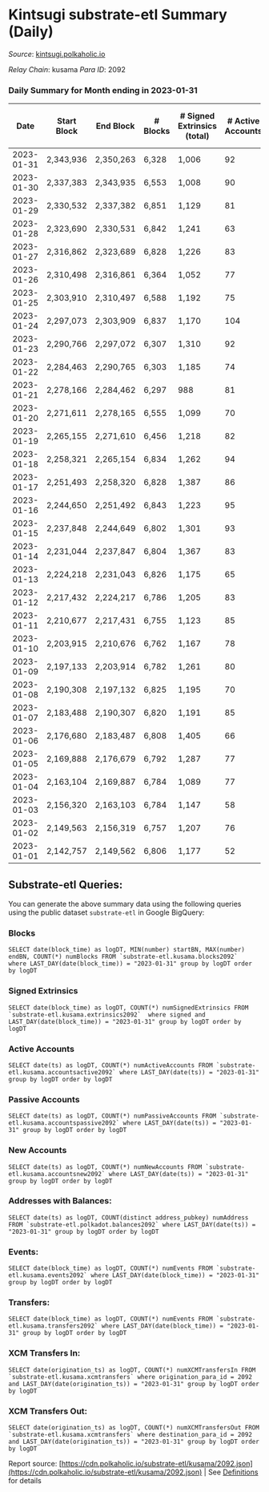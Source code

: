 # Kintsugi substrate-etl Summary (Daily)

_Source_: [kintsugi.polkaholic.io](https://kintsugi.polkaholic.io)

*Relay Chain*: kusama
*Para ID*: 2092



### Daily Summary for Month ending in 2023-01-31


| Date | Start Block | End Block | # Blocks | # Signed Extrinsics (total) | # Active Accounts | # Passive | # New | # Addresses with Balances | # Events | # Transfers | # XCM Transfers In | # XCM Transfers Out | Issues | 
| ---- | ----------- | --------- | -------- | --------------------------- | ----------------- | --------- | ----- | ------------------------- | -------- | ----------- | ------------------ | ------------------- | ------ |
| 2023-01-31 | 2,343,936 | 2,350,263 | 6,328 | 1,006 | 92 | 8 |  | 16,042 | 55,620 | 6,419 ($17,242.33) | 18 ($855.45) | 7 ($274.41) |  |
| 2023-01-30 | 2,337,383 | 2,343,935 | 6,553 | 1,008 | 90 | 14 |  | 16,039 | 57,429 | 6,635 ($42,065.85) | 15 ($1,587.00) | 18 ($30,028.95) |  |
| 2023-01-29 | 2,330,532 | 2,337,382 | 6,851 | 1,129 | 81 | 16 |  | 16,037 | 60,346 | 6,923 ($23,267.22) | 22 ($5,633.11) | 19 ($13,752.40) |  |
| 2023-01-28 | 2,323,690 | 2,330,531 | 6,842 | 1,241 | 63 | 10 |  | 16,033 | 60,579 | 6,899 ($5,113.63) | 13 ($334.94) | 5 ($98.83) |  |
| 2023-01-27 | 2,316,862 | 2,323,689 | 6,828 | 1,226 | 83 | 11 |  | 16,030 | 60,544 | 6,913 ($12,651.90) | 18 ($617.45) | 17 ($3,599.88) |  |
| 2023-01-26 | 2,310,498 | 2,316,861 | 6,364 | 1,052 | 77 | 15 |  | 16,026 | 55,994 | 6,424 ($10,634.80) | 10 ($133.09) | 6 ($228.38) |  |
| 2023-01-25 | 2,303,910 | 2,310,497 | 6,588 | 1,192 | 75 | 12 |  | 16,023 | 58,381 | 6,647 ($9,585.40) | 19 ($1,120.02) | 14 ($547.53) |  |
| 2023-01-24 | 2,297,073 | 2,303,909 | 6,837 | 1,170 | 104 | 24 |  | 16,023 | 60,773 | 7,034 ($62,745.24) | 49 ($3,809.06) | 38 ($3,084.06) |  |
| 2023-01-23 | 2,290,766 | 2,297,072 | 6,307 | 1,310 | 92 | 12 |  | 16,016 | 56,988 | 6,446 ($22,246.77) | 35 ($4,370.35) | 20 ($3,545.32) |  |
| 2023-01-22 | 2,284,463 | 2,290,765 | 6,303 | 1,185 | 74 | 8 |  | 16,011 | 56,204 | 6,372 ($9,320.97) | 9 ($226.04) | 5 ($10,683.08) |  |
| 2023-01-21 | 2,278,166 | 2,284,462 | 6,297 | 988 | 81 | 12 |  | 16,009 | 55,326 | 6,381 ($9,904.08) | 19 ($2,976.21) | 14 ($2,813.66) |  |
| 2023-01-20 | 2,271,611 | 2,278,165 | 6,555 | 1,099 | 70 | 10 |  | 16,004 | 57,797 | 6,620 ($8,401.22) | 21 ($4,943.31) | 20 ($2,148.79) |  |
| 2023-01-19 | 2,265,155 | 2,271,610 | 6,456 | 1,218 | 82 | 9 |  | 16,002 | 57,801 | 6,548 ($9,489.78) | 30 ($3,263.36) | 26 ($3,730.25) |  |
| 2023-01-18 | 2,258,321 | 2,265,154 | 6,834 | 1,262 | 94 | 17 |  | 16,000 | 61,109 | 6,960 ($19,268.87) | 63 ($5,121.31) | 62 ($15,283.96) |  |
| 2023-01-17 | 2,251,493 | 2,258,320 | 6,828 | 1,387 | 86 | 14 |  | 15,991 | 61,807 | 6,968 ($19,243.36) | 57 ($17,110.98) | 56 ($13,273.83) |  |
| 2023-01-16 | 2,244,650 | 2,251,492 | 6,843 | 1,223 | 95 | 8 |  | 15,986 | 60,667 | 6,959 ($29,467.28) | 24 ($20,526.25) | 32 ($8,692.76) |  |
| 2023-01-15 | 2,237,848 | 2,244,649 | 6,802 | 1,301 | 93 | 12 |  | 15,979 | 60,792 | 6,929 ($14,527.93) | 30 ($2,693.12) | 52 ($10,321.54) |  |
| 2023-01-14 | 2,231,044 | 2,237,847 | 6,804 | 1,367 | 83 | 15 |  | 15,977 | 61,007 | 6,925 ($15,125.47) | 15 ($1,040.78) | 30 ($936.09) |  |
| 2023-01-13 | 2,224,218 | 2,231,043 | 6,826 | 1,175 | 65 | 11 |  | 15,969 | 60,410 | 6,920 ($6,266.40) | 34 ($19,849.11) | 51 ($36,061.35) |  |
| 2023-01-12 | 2,217,432 | 2,224,217 | 6,786 | 1,205 | 83 | 12 |  | 15,966 | 60,086 | 6,874 ($43,124.05) | 25 ($1,120.47) | 19 ($5,407.65) |  |
| 2023-01-11 | 2,210,677 | 2,217,431 | 6,755 | 1,123 | 85 | 11 |  | 15,960 | 59,506 | 6,848 ($17,162.96) | 22 ($2,216.28) | 25 ($2,193.22) |  |
| 2023-01-10 | 2,203,915 | 2,210,676 | 6,762 | 1,167 | 78 | 15 |  | 15,953 | 59,720 | 6,833 ($17,093.19) | 24 ($1,195.71) | 27 ($3,925.53) |  |
| 2023-01-09 | 2,197,133 | 2,203,914 | 6,782 | 1,261 | 80 | 13 |  | 15,950 | 60,211 | 6,869 ($224,657.58) | 22 ($1,096.95) | 28 ($1,035.72) |  |
| 2023-01-08 | 2,190,308 | 2,197,132 | 6,825 | 1,195 | 70 | 12 |  | 15,949 | 60,253 | 6,885 ($2,921.29) | 15 ($402.93) | 11 ($295.20) |  |
| 2023-01-07 | 2,183,488 | 2,190,307 | 6,820 | 1,191 | 85 | 9 |  | 15,944 | 60,186 | 6,886 ($6,454.20) | 7 ($357.57) | 9 ($547.35) |  |
| 2023-01-06 | 2,176,680 | 2,183,487 | 6,808 | 1,405 | 66 | 12 |  | 15,942 | 61,031 | 6,872 ($7,512.30) | 6 ($171.70) | 7 ($1,210.77) |  |
| 2023-01-05 | 2,169,888 | 2,176,679 | 6,792 | 1,287 | 77 | 11 |  | 15,939 | 60,459 | 6,862 ($11,773.00) | 10 ($1,797.19) | 12 ($455.44) |  |
| 2023-01-04 | 2,163,104 | 2,169,887 | 6,784 | 1,089 | 77 | 11 |  | 15,936 | 59,526 | 6,861 ($14,391.96) | 12 ($181.03) | 21 ($4,937.19) |  |
| 2023-01-03 | 2,156,320 | 2,163,103 | 6,784 | 1,147 | 58 | 9 |  | 15,931 | 59,723 | 6,830 ($2,973.81) | 11 ($4,125.78) | 9 ($459.83) |  |
| 2023-01-02 | 2,149,563 | 2,156,319 | 6,757 | 1,207 | 76 | 5 |  | 15,931 | 59,858 | 6,818 ($4,705.65) | 5 ($3,542.53) | 8 ($172.83) |  |
| 2023-01-01 | 2,142,757 | 2,149,562 | 6,806 | 1,177 | 52 | 10 |  | 15,930 | 60,288 | 6,901 ($4,735.81) | 36 ($1,265.31) | 49 ($1,105.10) |  |

## Substrate-etl Queries:
You can generate the above summary data using the following queries using the public dataset `substrate-etl` in Google BigQuery:


### Blocks
```
SELECT date(block_time) as logDT, MIN(number) startBN, MAX(number) endBN, COUNT(*) numBlocks FROM `substrate-etl.kusama.blocks2092`  where LAST_DAY(date(block_time)) = "2023-01-31" group by logDT order by logDT
```


### Signed Extrinsics
```
SELECT date(block_time) as logDT, COUNT(*) numSignedExtrinsics FROM `substrate-etl.kusama.extrinsics2092`  where signed and LAST_DAY(date(block_time)) = "2023-01-31" group by logDT order by logDT
```


### Active Accounts
```
SELECT date(ts) as logDT, COUNT(*) numActiveAccounts FROM `substrate-etl.kusama.accountsactive2092` where LAST_DAY(date(ts)) = "2023-01-31" group by logDT order by logDT
```


### Passive Accounts
```
SELECT date(ts) as logDT, COUNT(*) numPassiveAccounts FROM `substrate-etl.kusama.accountspassive2092` where LAST_DAY(date(ts)) = "2023-01-31" group by logDT order by logDT
```


### New Accounts
```
SELECT date(ts) as logDT, COUNT(*) numNewAccounts FROM `substrate-etl.kusama.accountsnew2092` where LAST_DAY(date(ts)) = "2023-01-31" group by logDT order by logDT
```


### Addresses with Balances:
```
SELECT date(ts) as logDT, COUNT(distinct address_pubkey) numAddress FROM `substrate-etl.polkadot.balances2092` where LAST_DAY(date(ts)) = "2023-01-31" group by logDT order by logDT
```


### Events:
```
SELECT date(block_time) as logDT, COUNT(*) numEvents FROM `substrate-etl.kusama.events2092` where LAST_DAY(date(block_time)) = "2023-01-31" group by logDT order by logDT
```


### Transfers:
```
SELECT date(block_time) as logDT, COUNT(*) numEvents FROM `substrate-etl.kusama.transfers2092` where LAST_DAY(date(block_time)) = "2023-01-31" group by logDT order by logDT
```


### XCM Transfers In:
```
SELECT date(origination_ts) as logDT, COUNT(*) numXCMTransfersIn FROM `substrate-etl.kusama.xcmtransfers` where origination_para_id = 2092 and LAST_DAY(date(origination_ts)) = "2023-01-31" group by logDT order by logDT
```


### XCM Transfers Out:
```
SELECT date(origination_ts) as logDT, COUNT(*) numXCMTransfersOut FROM `substrate-etl.kusama.xcmtransfers` where destination_para_id = 2092 and LAST_DAY(date(origination_ts)) = "2023-01-31" group by logDT order by logDT
```



Report source: [https://cdn.polkaholic.io/substrate-etl/kusama/2092.json](https://cdn.polkaholic.io/substrate-etl/kusama/2092.json) | See [Definitions](/DEFINITIONS.md) for details

